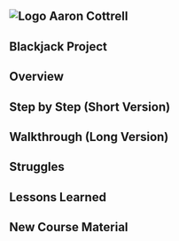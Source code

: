 ## ![Logo](http://skilldistillery.com/downloads/sd_logo.jpg) Aaron Cottrell
## Blackjack Project

## Overview

## Step by Step (Short Version)


## Walkthrough (Long Version)


## Struggles



## Lessons Learned


## New Course Material
